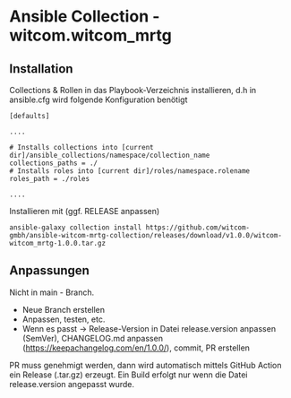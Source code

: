 # Ansible Collection - witcom.witcom_mrtg

## Installation

Collections & Rollen in das Playbook-Verzeichnis installieren, d.h in ansible.cfg wird folgende Konfiguration benötigt

```
[defaults]

....

# Installs collections into [current dir]/ansible_collections/namespace/collection_name
collections_paths = ./
# Installs roles into [current dir]/roles/namespace.rolename
roles_path = ./roles

....

```

Installieren mit (ggf. RELEASE anpassen)

`ansible-galaxy collection install https://github.com/witcom-gmbh/ansible-witcom-mrtg-collection/releases/download/v1.0.0/witcom-witcom_mrtg-1.0.0.tar.gz`


## Anpassungen
Nicht in main - Branch.

- Neue Branch erstellen
- Anpassen, testen, etc.
- Wenn es passt -> Release-Version in Datei release.version anpassen (SemVer), CHANGELOG.md anpassen (https://keepachangelog.com/en/1.0.0/), commit, PR erstellen

PR muss genehmigt werden, dann wird automatisch mittels GitHub Action ein Release (.tar.gz) erzeugt. Ein Build erfolgt nur wenn die Datei release.version angepasst wurde.
